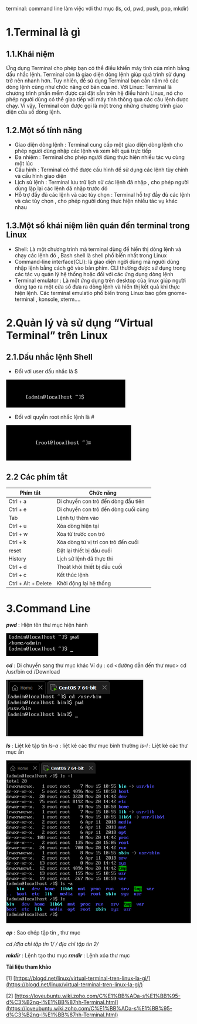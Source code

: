 terminal: command line làm việc với thư mục (ls, cd, pwd, push, pop, mkdir)
# 1.Terminal là gì 
## 1.1.Khái niệm
Ứng dụng Terminal cho phép bạn có thể điều khiển máy tính của mình bằng dấu nhắc lệnh. Terminal còn là giao diện dòng lệnh giúp quá trình sử dụng trở nên nhanh hơn. Tuy nhiên, để sử dụng Terminal bạn cần nắm rõ các dòng lệnh cũng như chức năng cơ bản của nó.
Với Linux: Terminal là chương trình phần mềm được cài đặt sẵn trên hệ điều hành Linux, nó cho phép người dùng có thể giao tiếp với máy tính thông qua các câu lệnh được chạy. Vì vậy, Terminal còn được gọi là một trong những chương trình giao diện cửa sổ dòng lệnh.

## 1.2.Một số tính năng
- Giao diện dòng lệnh : Terminal cung cấp một giao diện dòng lệnh cho phép người dùng nhập các lệnh và xem kết quả trực tiếp 
- Đa nhiệm : Terminal cho phép người dùng thực hiện nhiều tác vụ cùng một lúc 
- Cấu hình : Terminal có thể được cấu hình để sử dụng các lệnh tùy chỉnh và cấu hình giao diện 
- Lịch sử lệnh : Terminal lưu trữ lịch sử các lệnh đã nhập , cho phép người dùng lặp lại các lệnh đã nhập trước đó 
- Hỗ trợ đầy đủ các lệnh và các tùy chọn : Terminal hỗ trợ đầy đủ các lệnh và các tùy chọn , cho phép người dùng thực hiện nhiều tác vụ khác nhau 


## 1.3.Một số khái niệm liên quán đến terminal trong Linux

- Shell: Là một chương trình mà terminal dùng để hiển thị dòng lệnh và chạy các lệnh đó , Bash shell là shell phổ biến nhất trong Linux
- Command-line interface(CLI): là giao diện ngời dùng mà người dùng nhập lệnh bằng cách gõ vào bàn phím. CLI thường được sử dụng trong các tác vụ quản lý hệ thống hoặc đối với các ứng dụng dòng lệnh 
- Terminal emulator : Là một ứng dụng trên desktop của linux giúp người dùng tạo ra một cửa sổ đưa ra dòng lệnh và hiển thị kết quả khi thực hiện lệnh. Các terminal emulatio phổ biến trong Linux bao gồm gnome-terminal , konsole, xterm....


# 2.Quản lý và sử dụng “Virtual Terminal” trên Linux

## 2.1.Dấu nhắc lệnh Shell

- Đối với user dấu nhắc là $

![Alt text](../imgs/1.png)

- Đối với quyền root nhắc lệnh là #

![Alt text](../imgs/2.png)


## 2.2 Các phím tắt

|Phím tắt|Chức năng|
|--------|---------|
|Ctrl + a| Di chuyển con trỏ đến dòng đầu tiên |
|Ctrl + e| Di chuyển con trỏ đến dòng cuối cùng|
|Tab |Lệnh tự thêm vào |
|Ctrl + u | Xóa dòng hiện tại |
|Ctrl + w|Xóa từ trước con trỏ |
|Ctrl + k| Xóa dòng từ vị trí con trỏ đến cuối |
|reset|Đặt lại thiết bị đầu cuối |
|History |Lịch sử lệnh đã thực thi |
|Ctrl + d| Thoát khỏi thiết bị đầu cuối |
|Ctrl + c| Kết thúc lệnh|
|Ctrl + Alt + Delete |Khởi động lại hệ thống |

# 3.Command Line

***pwd*** : Hiện tên thư mục hiện hành 

![Alt text](../imgs/3.png)

***cd*** : Di chuyển sang thư mục khác 
Ví dụ : cd <đường dẫn đến thư mục>
        cd /usr/bin
        cd /Download

![Alt text](../imgs/4.png)

***ls*** : Liệt kê tập tin
*ls-a* : liệt kê các thư mục bình thường
*ls-l* : Liệt kê các thư mục ẩn 

![Alt text](../imgs/5.png)

***cp*** : Sao chép tập tin , thư mục 

*cd /địa chỉ tập tin 1/ / địa chỉ tập tin 2/*

***mkdir*** : Lệnh tạo thư mục 
***rmdir*** : Lệnh xóa thư mục 














**Tài liệu tham khảo**

[1] [https://blogd.net/linux/virtual-terminal-tren-linux-la-gi/](https://blogd.net/linux/virtual-terminal-tren-linux-la-gi/)

[2] [https://loveubuntu.wiki.zoho.com/C%E1%BB%ADa-s%E1%BB%95-d%C3%B2ng-l%E1%BB%87nh-Terminal.html](https://loveubuntu.wiki.zoho.com/C%E1%BB%ADa-s%E1%BB%95-d%C3%B2ng-l%E1%BB%87nh-Terminal.html)